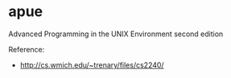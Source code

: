 apue
====

Advanced Programming in the UNIX Environment second edition

Reference: 
+ <http://cs.wmich.edu/~trenary/files/cs2240/>

